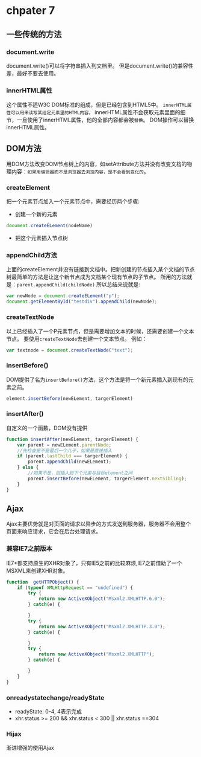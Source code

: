 # chpater 7

## 一些传统的方法

### document.write
document.write()可以将字符串插入到文档里。
但是document.write()的兼容性差，最好不要去使用。

### innerHTML属性
这个属性不适W3C DOM标准的组成，但是已经包含到HTML5中。
`innerHTML属性可以用来读写某给定元素里的HTML内容。`
innerHTML属性不会获取元素里面的细节，一旦使用了innerHTML属性，他的全部内容都会被`替换`。
DOM操作可以替换innerHTML属性。

## DOM方法
用DOM方法改变DOM节点树上的内容，如setAttribute方法并没有改变文档的物理内容：`如果用编辑器而不是浏览器去浏览内容，是不会看到变化的`。

### createElement
把一个元素节点加入一个元素节点中，需要经历两个步骤:
* 创建一个新的元素
```javascript
document.createELement(nodeName)
```
* 把这个元素插入节点树


### appendChild方法
上面的createElement并没有链接到文档中。把新创建的节点插入某个文档的节点树最简单的方法是让这个新节点成为文档某个现有节点的子节点。
所用的方法就是：`parent.appendChild(childNode)`
所以总结来说就是:
```javascript
var newNode = document.createELement("p");
document.getElementById("testdiv").appendChild(newNode);
```

### createTextNode
以上已经插入了一个P元素节点，但是需要增加文本的时候，还需要创建一个文本节点。
要使用`createTextNode`去创建一个文本节点。
例如：
```javascript
var textnode = document.createTextNode("text");
```

### insertBefore()
DOM提供了名为`insertBefore()`方法，这个方法是将一个新元素插入到现有的元素之前。
```javascript
element.insertBefore(newELement, targerElement)
```
### insertAfter()
自定义的一个函数，DOM没有提供
```javascript
function insertAfter(newELement, targerElement) {
    var parent = newELement.parentNode;
    //先检查是不是最后一个儿子，如果是直接插入
    if (parent.lastChild === targerElement) {
        parent.appendChild(newELement);
    } else {
        //如果不是，则插入到下个兄弟与目标element之间
        parent.insertBefore(newELement, targerElement.nextSibling);
    }
}
```
## Ajax
Ajax主要优势就是对页面的请求以异步的方式发送到服务器，服务器不会用整个页面来响应请求，它会在后台处理请求。

### 兼容IE7之前版本
IE7+都支持原生的XHR对象了，只有IE5之前的比较麻烦,IE7之前借助了一个MSXML来创建XHR对象。
```javascript
function  getHTTPObject() {
    if (typeof XMLHttpRequest == "undefined") {
        try {
            return new ActiveXObject("Msxml2.XMLHTTP.6.0");
        } catch(e) {

        }
        try {
            return new ActiveXObject("Msxml2.XMLHTTP.3.0");
        } catch(e) {

        }
        try {
            return new ActiveXObject("Msxml2.XMLHTTP");
        } catch(e) {

        }
    }
}
```

### onreadystatechange/readyState
* readyState: 0-4, 4表示完成
* xhr.status >= 200 && xhr.status < 300 || xhr.status ==304

### Hijax
渐进增强的使用Ajax